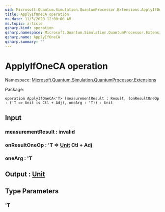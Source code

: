 ```yaml
---
uid: Microsoft.Quantum.Simulation.QuantumProcessor.Extensions.ApplyIfOneCA
title: ApplyIfOneCA operation
ms.date: 11/5/2020 12:00:00 AM
ms.topic: article
qsharp.kind: operation
qsharp.namespace: Microsoft.Quantum.Simulation.QuantumProcessor.Extensions
qsharp.name: ApplyIfOneCA
qsharp.summary: ''
---
```


# ApplyIfOneCA operation

Namespace: [Microsoft.Quantum.Simulation.QuantumProcessor.Extensions](xref:Microsoft.Quantum.Simulation.QuantumProcessor.Extensions)

Package: [](https://nuget.org/packages/)




```qsharp
operation ApplyIfOneCA<'T> (measurementResult : Result, (onResultOneOp : ('T => Unit is Ctl + Adj), oneArg : 'T)) : Unit
```


## Input

### measurementResult : __invalid<Result>__




### onResultOneOp : 'T => [Unit](xref:microsoft.quantum.lang-ref.unit) Ctl + Adj




### oneArg : 'T





## Output : [Unit](xref:microsoft.quantum.lang-ref.unit)



## Type Parameters

### 'T

